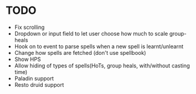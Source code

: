 # TODO
* Fix scrolling
* Dropdown or input field to let user choose how much to scale group-heals
* Hook on to event to parse spells when a new spell is learnt/unlearnt
* Change how spells are fetched (don't use spellbook)
* Show HPS
* Allow hiding of types of spells(HoTs, group heals, with/without casting time)
* Paladin support
* Resto druid support